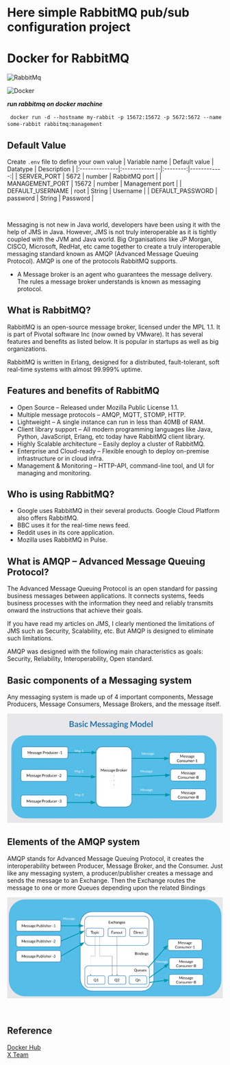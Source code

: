  # Here simple RabbitMQ pub/sub configuration project
 
 
 
 
 
 
 
 
 
 
 
 
 # Docker for RabbitMQ
<img alt="RabbitMq" src="https://img.shields.io/badge/RabbitMq-FF6600?&style=flat&logo=rabbitmq&logoColor=FFFFFF">&nbsp;

<img alt="Docker" src="https://img.shields.io/badge/Docker-2496ED?&style=flat&logo=docker&logoColor=ffffff">&nbsp;

 **_run rabbitmq on docker machine_**

```shell
 docker run -d --hostname my-rabbit -p 15672:15672 -p 5672:5672 --name some-rabbit rabbitmq:management
```

## Default Value
Create `.env` file to define your own value
| Variable name | Default value | Datatype | Description |
|:--------------|:--------------|:--------:|------------:|
| SERVER_PORT | 5672 | number | RabbitMQ port |
| MANAGEMENT_PORT | 15672 | number | Management port |
| DEFAULT_USERNAME | root | String | Username |
| DEFAULT_PASSWORD | password | String | Password |

<br>

Messaging is not new in Java world, developers have been using it with the help of JMS in Java. However, JMS is not truly interoperable as it is tightly coupled with the JVM and Java world. Big Organisations like JP Morgan, CISCO, Microsoft, RedHat, etc came together to create a truly interoperable messaging standard known as AMQP (Advanced Message Queuing Protocol). AMQP is one of the protocols RabbitMQ supports.

* A Message broker is an agent who guarantees the message delivery. The rules a message broker understands is known as messaging protocol.

## What is RabbitMQ?
RabbitMQ is an open-source message broker, licensed under the MPL 1.1. It is part of Pivotal software Inc (now owned by VMware). It has several features and benefits as listed below. It is popular in startups as well as big organizations.

RabbitMQ is written in Erlang, designed for a distributed, fault-tolerant, soft real-time systems with almost 99.999% uptime.

## Features and benefits of RabbitMQ
- Open Source – Released under Mozilla Public License 1.1.
- Multiple message protocols – AMQP, MQTT, STOMP, HTTP.
- Lightweight – A single instance can run in less than 40MB of RAM.
- Client library support – All modern programming languages like Java, Python, JavaScript, Erlang, etc today have RabbitMQ client library.
- Highly Scalable architecture – Easily deploy a cluster of RabbitMQ.
- Enterprise and Cloud-ready – Flexible enough to deploy on-premise infrastructure or in cloud infra.
- Management & Monitoring – HTTP-API, command-line tool, and UI for managing and monitoring.

## Who is using RabbitMQ?
- Google uses RabbitMQ in their several products. Google Cloud Platform also offers RabbitMQ.
- BBC uses it for the real-time news feed.
- Reddit uses in its core application.
- Mozilla uses RabbitMQ in Pulse.


## What is AMQP – Advanced Message Queuing Protocol?
The Advanced Message Queuing Protocol is an open standard for passing business messages between applications.  It connects systems, feeds business processes with the information they need and reliably transmits onward the instructions that achieve their goals.

If you have read my articles on JMS, I clearly mentioned the limitations of JMS such as Security, Scalability, etc. But AMQP is designed to eliminate such limitations.

AMQP was designed with the following main characteristics as goals: Security, Reliability, Interoperability, Open standard.

## Basic components of a Messaging system

Any messaging system is made up of 4 important components, Message Producers, Message Consumers, Message Brokers, and the message itself.

![messaging system](base.jpg)

## Elements of the AMQP system

AMQP stands for Advanced Message Queuing Protocol, it creates the interoperability between Producer, Message Broker, and the Consumer. Just like any messaging system, a producer/publisher creates a message and sends the message to an Exchange. Then the Exchange routes the message to one or more Queues depending upon the related Bindings

![amqp](amqp.png)

<br>

## Reference
[Docker Hub](https://hub.docker.com/_/rabbitmq) <br>
[X Team](https://x-team.com/blog/set-up-rabbitmq-with-docker-compose/)
